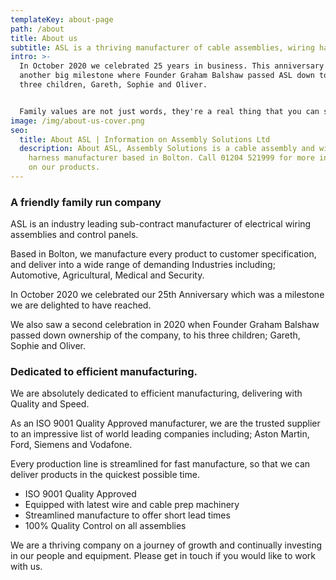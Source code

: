 ```yaml
---
templateKey: about-page
path: /about
title: About us
subtitle: ASL is a thriving manufacturer of cable assemblies, wiring harnesses and control panels
intro: >-
  In October 2020 we celebrated 25 years in business. This anniversary followed
  another big milestone where Founder Graham Balshaw passed ASL down to his
  three children, Gareth, Sophie and Oliver.


  Family values are not just words, they're a real thing that you can see when walking around the factory. We work together as a team, sharing the same vision, values and goals.
image: /img/about-us-cover.png
seo:
  title: About ASL | Information on Assembly Solutions Ltd
  description: About ASL, Assembly Solutions is a cable assembly and wiring
    harness manufacturer based in Bolton. Call 01204 521999 for more information
    on our products.
---
```

### A friendly family run company

ASL is an industry leading sub-contract manufacturer of electrical wiring assemblies and control panels.

Based in Bolton, we manufacture every product to customer specification, and deliver into a wide range of demanding Industries including; Automotive, Agricultural, Medical and Security.

In October 2020 we celebrated our 25th Anniversary which was a milestone we are delighted to have reached.

We also saw a second celebration in 2020 when Founder Graham Balshaw passed down ownership of the company, to his three children; Gareth, Sophie and Oliver.

### Dedicated to efficient manufacturing.

We are absolutely dedicated to efficient manufacturing, delivering with Quality and Speed. 

As an ISO 9001 Quality Approved manufacturer, we are the trusted supplier to an impressive list of world leading companies including; Aston Martin, Ford, Siemens and Vodafone.

Every production line is streamlined for fast manufacture, so that we can deliver products in the quickest possible time.
- ISO 9001 Quality Approved
- Equipped with latest wire and cable prep machinery
- Streamlined manufacture to offer short lead times
- 100% Quality Control on all assemblies

We are a thriving company on a journey of growth and continually investing in our people and equipment. Please get in touch if you would like to work with us.